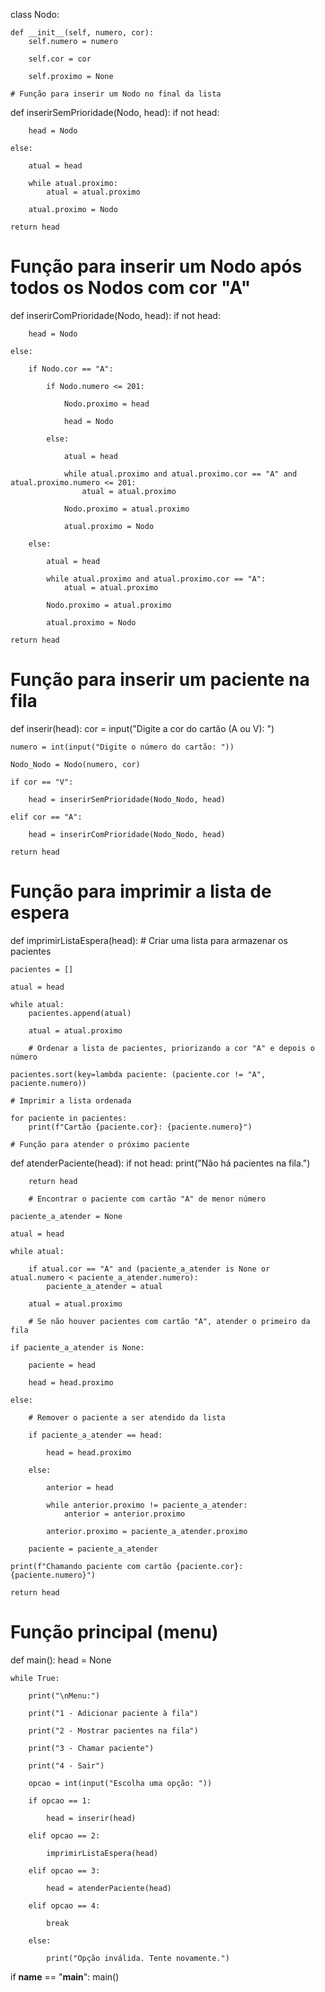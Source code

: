 class Nodo:

    def __init__(self, numero, cor):
        self.numero = numero

        self.cor = cor

        self.proximo = None

    # Função para inserir um Nodo no final da lista


def inserirSemPrioridade(Nodo, head):
    if not head:

        head = Nodo

    else:

        atual = head

        while atual.proximo:
            atual = atual.proximo

        atual.proximo = Nodo

    return head


# Função para inserir um Nodo após todos os Nodos com cor "A"

def inserirComPrioridade(Nodo, head):
    if not head:

        head = Nodo

    else:

        if Nodo.cor == "A":

            if Nodo.numero <= 201:

                Nodo.proximo = head

                head = Nodo

            else:

                atual = head

                while atual.proximo and atual.proximo.cor == "A" and atual.proximo.numero <= 201:
                    atual = atual.proximo

                Nodo.proximo = atual.proximo

                atual.proximo = Nodo

        else:

            atual = head

            while atual.proximo and atual.proximo.cor == "A":
                atual = atual.proximo

            Nodo.proximo = atual.proximo

            atual.proximo = Nodo

    return head


# Função para inserir um paciente na fila

def inserir(head):
    cor = input("Digite a cor do cartão (A ou V): ")

    numero = int(input("Digite o número do cartão: "))

    Nodo_Nodo = Nodo(numero, cor)

    if cor == "V":

        head = inserirSemPrioridade(Nodo_Nodo, head)

    elif cor == "A":

        head = inserirComPrioridade(Nodo_Nodo, head)

    return head


# Função para imprimir a lista de espera

def imprimirListaEspera(head):
    # Criar uma lista para armazenar os pacientes

    pacientes = []

    atual = head

    while atual:
        pacientes.append(atual)

        atual = atual.proximo

        # Ordenar a lista de pacientes, priorizando a cor "A" e depois o número

    pacientes.sort(key=lambda paciente: (paciente.cor != "A", paciente.numero))

    # Imprimir a lista ordenada

    for paciente in pacientes:
        print(f"Cartão {paciente.cor}: {paciente.numero}")

    # Função para atender o próximo paciente


def atenderPaciente(head):
    if not head:
        print("Não há pacientes na fila.")

        return head

        # Encontrar o paciente com cartão "A" de menor número

    paciente_a_atender = None

    atual = head

    while atual:

        if atual.cor == "A" and (paciente_a_atender is None or atual.numero < paciente_a_atender.numero):
            paciente_a_atender = atual

        atual = atual.proximo

        # Se não houver pacientes com cartão "A", atender o primeiro da fila

    if paciente_a_atender is None:

        paciente = head

        head = head.proximo

    else:

        # Remover o paciente a ser atendido da lista

        if paciente_a_atender == head:

            head = head.proximo

        else:

            anterior = head

            while anterior.proximo != paciente_a_atender:
                anterior = anterior.proximo

            anterior.proximo = paciente_a_atender.proximo

        paciente = paciente_a_atender

    print(f"Chamando paciente com cartão {paciente.cor}: {paciente.numero}")

    return head


# Função principal (menu)

def main():
    head = None

    while True:

        print("\nMenu:")

        print("1 - Adicionar paciente à fila")

        print("2 - Mostrar pacientes na fila")

        print("3 - Chamar paciente")

        print("4 - Sair")

        opcao = int(input("Escolha uma opção: "))

        if opcao == 1:

            head = inserir(head)

        elif opcao == 2:

            imprimirListaEspera(head)

        elif opcao == 3:

            head = atenderPaciente(head)

        elif opcao == 4:

            break

        else:

            print("Opção inválida. Tente novamente.")


if __name__ == "__main__":
    main()

